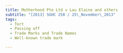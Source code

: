 ```yaml
---
title: Motherhood Pte Ltd v Lau Elaine and others
subtitle: "[2013] SGHC 258 / 25\_November\_2013"
tags:
  - Tort
  - Passing off
  - Trade Marks and Trade Names
  - Well-known trade mark

---
```


